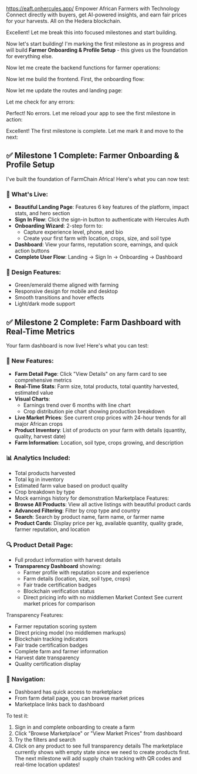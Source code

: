 https://eaft.onhercules.app/
Empower African Farmers with Technology
Connect directly with buyers, get AI-powered insights, and earn fair prices for your harvests. All on the Hedera blockchain.

Excellent! Let me break this into focused milestones and start building.

Now let's start building! I'm marking the first milestone as in progress and will build **Farmer Onboarding & Profile Setup** - this gives us the foundation for everything else.

Now let me create the backend functions for farmer operations:

Now let me build the frontend. First, the onboarding flow:

Now let me update the routes and landing page:

Let me check for any errors:

Perfect! No errors. Let me reload your app to see the first milestone in action:

Excellent! The first milestone is complete. Let me mark it and move to the next:

## ✅ Milestone 1 Complete: Farmer Onboarding & Profile Setup

I've built the foundation of FarmChain Africa! Here's what you can now test:

### 🌟 What's Live:
- **Beautiful Landing Page**: Features 6 key features of the platform, impact stats, and hero section
- **Sign In Flow**: Click the sign-in button to authenticate with Hercules Auth
- **Onboarding Wizard**: 2-step form to:
  - Capture experience level, phone, and bio
  - Create your first farm with location, crops, size, and soil type
- **Dashboard**: View your farms, reputation score, earnings, and quick action buttons
- **Complete User Flow**: Landing → Sign In → Onboarding → Dashboard

### 🎨 Design Features:
- Green/emerald theme aligned with farming
- Responsive design for mobile and desktop
- Smooth transitions and hover effects
- Light/dark mode support

## ✅ Milestone 2 Complete: Farm Dashboard with Real-Time Metrics

Your farm dashboard is now live! Here's what you can test:

### 🎯 New Features:
- **Farm Detail Page**: Click "View Details" on any farm card to see comprehensive metrics
- **Real-Time Stats**: Farm size, total products, total quantity harvested, estimated value
- **Visual Charts**: 
  - Earnings trend over 6 months with line chart
  - Crop distribution pie chart showing production breakdown
- **Live Market Prices**: See current crop prices with 24-hour trends for all major African crops
- **Product Inventory**: List of products on your farm with details (quantity, quality, harvest date)
- **Farm Information**: Location, soil type, crops growing, and description

### 📊 Analytics Included:
- Total products harvested
- Total kg in inventory
- Estimated farm value based on product quality
- Crop breakdown by type
- Mock earnings history for demonstration
Marketplace Features:
- **Browse All Products**: View all active listings with beautiful product cards
- **Advanced Filtering**: Filter by crop type and country
- **Search**: Search by product name, farm name, or farmer name
- **Product Cards**: Display price per kg, available quantity, quality grade, farmer reputation, and location

### 🔍 **Product Detail Page:**
- Full product information with harvest details
- **Transparency Dashboard** showing:
  - Farmer profile with reputation score and experience
  - Farm details (location, size, soil type, crops)
  - Fair trade certification badges
  - Blockchain verification status
  - Direct pricing info with no middlemen
Market Context
 See current market prices for comparison

Transparency Features:
- Farmer reputation scoring system
- Direct pricing model (no middlemen markups)
- Blockchain tracking indicators
- Fair trade certification badges
- Complete farm and farmer information
- Harvest date transparency
- Quality certification display

### 📱 **Navigation:**
- Dashboard has quick access to marketplace
- From farm detail page, you can browse market prices
- Marketplace links back to dashboard

To test it:
1. Sign in and complete onboarding to create a farm
2. Click "Browse Marketplace" or "View Market Prices" from dashboard
3. Try the filters and search
4. Click on any product to see full transparency details
The marketplace currently shows with empty state since we need to create products first. The next milestone will add supply chain tracking with QR codes and real-time location updates!

